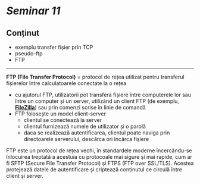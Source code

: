 # _Seminar 11_

## Conținut

- exemplu transfer fișier prin TCP
- pseudo-ftp
- FTP

---

**FTP (File Transfer Protocol)** = protocol de rețea utilizat pentru transferul fișierelor între calculatoarele conectate la o rețea

- cu ajutorul FTP, utilizatorii pot transfera fișiere între computerele lor sau între un computer și un server, utilizând un client FTP (de exemplu, [**FileZilla**](https://filezilla-project.org/)) sau prin comenzi scrise în linie de comandă
- FTP folosește un model client-server
  - clientul se conectează la server
  - clientul furnizează numele de utilizator și o parolă
  - daca se realizează autentificarea, clientul poate naviga prin directoarele serverului, descărca ori încărca fișiere

FTP este un protocol de rețea vechi, în standardele moderne încercându-se înlocuirea treptată a acestuia cu protocoale mai sigure și mai rapide, cum ar fi SFTP (Secure File Transfer Protocol) și FTPS (FTP over SSL/TLS). Acestea protejează datele de autentificare și criptează conținutul ce circulă între client și server.
